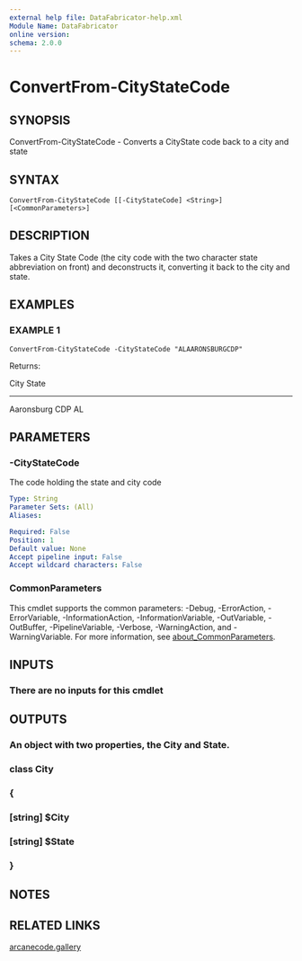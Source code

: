 ```yaml
---
external help file: DataFabricator-help.xml
Module Name: DataFabricator
online version:
schema: 2.0.0
---
```


# ConvertFrom-CityStateCode

## SYNOPSIS
ConvertFrom-CityStateCode - Converts a CityState code back to a city and state

## SYNTAX

```
ConvertFrom-CityStateCode [[-CityStateCode] <String>] [<CommonParameters>]
```

## DESCRIPTION
Takes a City State Code (the city code with the two character state abbreviation on front) and deconstructs it, converting it back to the city and state.

## EXAMPLES

### EXAMPLE 1
```
ConvertFrom-CityStateCode -CityStateCode "ALAARONSBURGCDP"
```

Returns:

City           State
----           -----
Aaronsburg CDP AL

## PARAMETERS

### -CityStateCode
The code holding the state and city code

```yaml
Type: String
Parameter Sets: (All)
Aliases:

Required: False
Position: 1
Default value: None
Accept pipeline input: False
Accept wildcard characters: False
```

### CommonParameters
This cmdlet supports the common parameters: -Debug, -ErrorAction, -ErrorVariable, -InformationAction, -InformationVariable, -OutVariable, -OutBuffer, -PipelineVariable, -Verbose, -WarningAction, and -WarningVariable. For more information, see [about_CommonParameters](http://go.microsoft.com/fwlink/?LinkID=113216).

## INPUTS

### There are no inputs for this cmdlet
## OUTPUTS

### An object with two properties, the City and State.
### class City
### {
###   [string] $City
###   [string] $State
### }
## NOTES

## RELATED LINKS

[arcanecode.gallery]()

